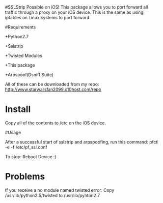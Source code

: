 #SSLStrip Possible on iOS!
This package allows you to port forward all traffic through a proxy on your iOS device. This is the same as using iptables on Linux systems to port forward.

#Requirements

+Python2.7

+Sslstrip

+Twisted Modules

+This package

+Arpspoof(Dsniff Suite)

All of these can be downloaded from my repo: http://www.starwarsfan2099.x10host.com/repo

# Install

Copy all of the contents to /etc on the iOS device.

#Usage

After a successful start of sslstrip and arpspoofing, run this command: pfctl -e -f /etc/pf_ssl.conf

To stop: Reboot Device :)

# Problems
If you receive a no module named twisted error: Copy /usr/lib/python2.5/twisted to /usr/lib/pyhton2.7
